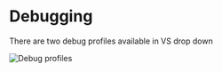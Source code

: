 # Debugging

There are two debug profiles available in VS drop down

![](https://cloud.githubusercontent.com/assets/6011991/15627671/89f2405a-24eb-11e6-8bd1-c9d45613e0f6.png "Debug profiles")
